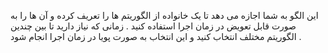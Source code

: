 ﻿این الگو به شما اجازه می دهد تا یک خانواده از الگوریتم ها را تعریف کرده و آن ها را به صورت قابل تعویض در زمان اجرا استفاده کنید .
زمانی که نیاز دارید تا بین چندین الگوریتم مختلف انتخاب کنید و این انتخاب به صورت پویا در زمان اجرا انجام شود . 